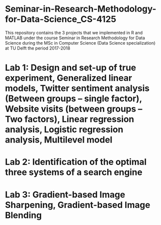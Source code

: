 # Seminar-in-Research-Methodology-for-Data-Science_CS-4125
This repository contains the 3 projects that we implemented in R and MATLAB under the course Seminar in Research Methodology for Data Science during the MSc in Computer Science (Data Science specialization) at TU Delft the period 2017-2018

# Lab 1: Design and set-up of true experiment, Generalized linear models, Twitter sentiment analysis (Between groups – single factor), Website visits (between groups – Two factors), Linear regression analysis, Logistic regression analysis, Multilevel model

# Lab 2: Identification of the optimal three systems of a search engine

# Lab 3: Gradient-based Image Sharpening, Gradient-based Image Blending
